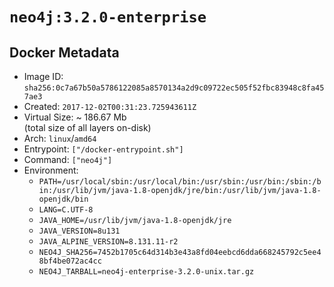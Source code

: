 # `neo4j:3.2.0-enterprise`

## Docker Metadata

- Image ID: `sha256:0c7a67b50a5786122085a8570134a2d9c09722ec505f52fbc83948c8fa457ae3`
- Created: `2017-12-02T00:31:23.725943611Z`
- Virtual Size: ~ 186.67 Mb  
  (total size of all layers on-disk)
- Arch: `linux`/`amd64`
- Entrypoint: `["/docker-entrypoint.sh"]`
- Command: `["neo4j"]`
- Environment:
  - `PATH=/usr/local/sbin:/usr/local/bin:/usr/sbin:/usr/bin:/sbin:/bin:/usr/lib/jvm/java-1.8-openjdk/jre/bin:/usr/lib/jvm/java-1.8-openjdk/bin`
  - `LANG=C.UTF-8`
  - `JAVA_HOME=/usr/lib/jvm/java-1.8-openjdk/jre`
  - `JAVA_VERSION=8u131`
  - `JAVA_ALPINE_VERSION=8.131.11-r2`
  - `NEO4J_SHA256=7452b1705c64d314b3e43a8fd04eebcd6dda668245792c5ee48bf4be072ac4cc`
  - `NEO4J_TARBALL=neo4j-enterprise-3.2.0-unix.tar.gz`
